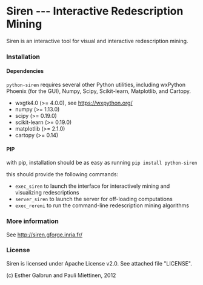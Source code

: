 # Siren --- Interactive Redescription Mining

Siren is an interactive tool for visual and interactive redescription mining.


### Installation

#### Dependencies
`python-siren` requires several other Python utilities, including wxPython Phoenix (for the GUI), Numpy, Scipy, Scikit-learn, Matplotlib, and Cartopy.

* wxgtk4.0 (>= 4.0.0), see https://wxpython.org/
* numpy (>= 1.13.0)
* scipy (>= 0.19.0)
* scikit-learn (>= 0.19.0)
* matplotlib (>= 2.1.0)
* cartopy (>= 0.14)

#### PIP
with pip, installation should be as easy as running 
`pip install python-siren`

this should provide the following commands:

* `exec_siren` to launch the interface for interactively mining and visualizing redescriptions
* `server_siren` to launch the server for off-loading computations
* `exec_reremi` to run the command-line redescription mining algorithms

### More information
See http://siren.gforge.inria.fr/

### License
Siren is licensed under Apache License v2.0. See attached file "LICENSE".

(c) Esther Galbrun and Pauli Miettinen, 2012
